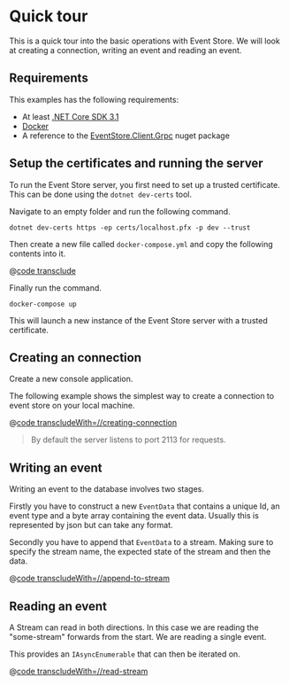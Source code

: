 # Quick tour

This is a quick tour into the basic operations with Event Store. We will look at creating a connection, writing an event and reading an event.

## Requirements

This examples has the following requirements:
- At least [.NET Core SDK 3.1](https://dotnet.microsoft.com/download)
- [Docker](https://www.docker.com/get-started)
- A reference to the [EventStore.Client.Grpc](https://www.nuget.org/packages/EventStore.Client.Grpc/) nuget package

## Setup the certificates and running the server

To run the Event Store server, you first need to set up a trusted certificate. This can be done using the `dotnet dev-certs` tool. 

Navigate to an empty folder and run the following command.
 
```
dotnet dev-certs https -ep certs/localhost.pfx -p dev --trust
```

Then create a new file called `docker-compose.yml` and copy the following contents into it.

@[code transclude](@/samples/quick-start/docker-compose.yml)

Finally run the command.

```
docker-compose up
```

This will launch a new instance of the Event Store server with a trusted certificate.

## Creating an connection

Create a new console application.

The following example shows the simplest way to create a connection to event store on your local machine.

@[code transcludeWith=//creating-connection](@/samples/quick-start/Program.cs)

> By default the server listens to port 2113 for requests.

## Writing an event

Writing an event to the database involves two stages. 

Firstly you have to construct a new `EventData` that contains a unique Id, an event type and a byte array containing the event data. Usually this is represented by json but can take any format.

Secondly you have to append that `EventData` to a stream. Making sure to specify the stream name, the expected state of the stream and then the data.

@[code transcludeWith=//append-to-stream](@/samples/quick-start/Program.cs)

## Reading an event

A Stream can read in both directions. In this case we are reading the "some-stream" forwards from the start. We are reading a single event. 

This provides an `IAsyncEnumerable` that can then be iterated on.
 
@[code transcludeWith=//read-stream](@/samples/quick-start/Program.cs)

